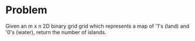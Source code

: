 # Problem

Given an m x n 2D binary grid grid which represents a map of '1's (land) and '0's (water), return the number of islands.
